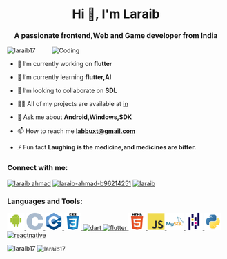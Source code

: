 <h1 align="center">Hi 👋, I'm Laraib</h1>
<h3 align="center">A passionate frontend,Web and Game developer from India</h3>
<img align="right" alt="Coding" width="400" src="https://i.pinimg.com/originals/2c/e2/e0/2ce2e0d8e2eeb0f8bfedf5503a346d4f.gif">
<p align="left"> <img src="https://komarev.com/ghpvc/?username=laraib17&label=Profile%20views&color=0e75b6&style=flat" alt="laraib17" /> </p>

- 🔭 I’m currently working on **flutter**

- 🌱 I’m currently learning **flutter,AI**

- 👯 I’m looking to collaborate on **SDL**

- 👨‍💻 All of my projects are available at [in](in)

- 💬 Ask me about **Android,Windows,SDK**

- 📫 How to reach me **labbuxt@gmail.com**

- ⚡ Fun fact **Laughing is the medicine,and medicines are bitter.**

<h3 align="left">Connect with me:</h3>
<p align="left">
<a href="https://twitter.com/laraib ahmad" target="blank"><img align="center" src="https://raw.githubusercontent.com/rahuldkjain/github-profile-readme-generator/master/src/images/icons/Social/twitter.svg" alt="laraib ahmad" height="30" width="40" /></a>
<a href="https://linkedin.com/in/laraib-ahmad-b96214251" target="blank"><img align="center" src="https://raw.githubusercontent.com/rahuldkjain/github-profile-readme-generator/master/src/images/icons/Social/linked-in-alt.svg" alt="laraib-ahmad-b96214251" height="30" width="40" /></a>
<a href="https://kaggle.com/laraib" target="blank"><img align="center" src="https://raw.githubusercontent.com/rahuldkjain/github-profile-readme-generator/master/src/images/icons/Social/kaggle.svg" alt="laraib" height="30" width="40" /></a>
</p>

<h3 align="left">Languages and Tools:</h3>
<p align="left"> <a href="https://developer.android.com" target="_blank" rel="noreferrer"> <img src="https://raw.githubusercontent.com/devicons/devicon/master/icons/android/android-original-wordmark.svg" alt="android" width="40" height="40"/> </a> <a href="https://www.cprogramming.com/" target="_blank" rel="noreferrer"> <img src="https://raw.githubusercontent.com/devicons/devicon/master/icons/c/c-original.svg" alt="c" width="40" height="40"/> </a> <a href="https://www.w3schools.com/cpp/" target="_blank" rel="noreferrer"> <img src="https://raw.githubusercontent.com/devicons/devicon/master/icons/cplusplus/cplusplus-original.svg" alt="cplusplus" width="40" height="40"/> </a> <a href="https://www.w3schools.com/css/" target="_blank" rel="noreferrer"> <img src="https://raw.githubusercontent.com/devicons/devicon/master/icons/css3/css3-original-wordmark.svg" alt="css3" width="40" height="40"/> </a> <a href="https://dart.dev" target="_blank" rel="noreferrer"> <img src="https://www.vectorlogo.zone/logos/dartlang/dartlang-icon.svg" alt="dart" width="40" height="40"/> </a> <a href="https://flutter.dev" target="_blank" rel="noreferrer"> <img src="https://www.vectorlogo.zone/logos/flutterio/flutterio-icon.svg" alt="flutter" width="40" height="40"/> </a> <a href="https://www.w3.org/html/" target="_blank" rel="noreferrer"> <img src="https://raw.githubusercontent.com/devicons/devicon/master/icons/html5/html5-original-wordmark.svg" alt="html5" width="40" height="40"/> </a> <a href="https://developer.mozilla.org/en-US/docs/Web/JavaScript" target="_blank" rel="noreferrer"> <img src="https://raw.githubusercontent.com/devicons/devicon/master/icons/javascript/javascript-original.svg" alt="javascript" width="40" height="40"/> </a> <a href="https://www.mysql.com/" target="_blank" rel="noreferrer"> <img src="https://raw.githubusercontent.com/devicons/devicon/master/icons/mysql/mysql-original-wordmark.svg" alt="mysql" width="40" height="40"/> </a> <a href="https://pandas.pydata.org/" target="_blank" rel="noreferrer"> <img src="https://raw.githubusercontent.com/devicons/devicon/2ae2a900d2f041da66e950e4d48052658d850630/icons/pandas/pandas-original.svg" alt="pandas" width="40" height="40"/> </a> <a href="https://www.python.org" target="_blank" rel="noreferrer"> <img src="https://raw.githubusercontent.com/devicons/devicon/master/icons/python/python-original.svg" alt="python" width="40" height="40"/> </a> <a href="https://reactnative.dev/" target="_blank" rel="noreferrer"> <img src="https://reactnative.dev/img/header_logo.svg" alt="reactnative" width="40" height="40"/> </a> </p>

<p><img align="left" src="https://github-readme-stats.vercel.app/api/top-langs?username=laraib17&show_icons=true&locale=en&layout=compact" alt="laraib17" /></p>

<p>&nbsp;<img align="center" src="https://github-readme-stats.vercel.app/api?username=laraib17&show_icons=true&locale=en" alt="laraib17" /></p>
